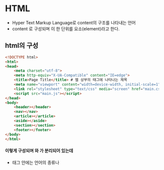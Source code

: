 # HTML
- Hyper Text Markup Language로 content의 구조를 나타내는 언어
- <tag> content <tag> 로 구성되며 이 한 단위를 요소(element)라고 한다.
## html의 구성
```html
<!DOCTYPE html>
<html>
<head>
    <meta charset="utf-8">
    <meta http-equiv="X-UA-Compatible" content="IE=edge">
    <title>Page Title</title> # 웹 상부의 태그에 나타나는 제목
    <meta name="viewport" content="width=device-width, initial-scale=1">
    <link rel="stylesheet" type="text/css" media="screen" href="main.css">
    <script src="main.js"></script>
</head>
<body>
    <header></header>
    <nav></nav>
    <article></article>
    <aside></aside>
    <section></section>
    <footer></footer>
</body>
</html>
```
#### 이렇게 구성되며 <head>와 <body>가 분리되어 있는데
- <head> 태그 안에는 언어의 종류나 <title>, CSS <link> 태그가 있다
- <body> 태그 안에는 홈페이지에 나타나는 내용들이 포함되는데 sementic tag들이 존재한다.
#### Sementic tag : 의미를 담고있는 태그
```
<header> : 홈페이지의 머리부분을 나타냄
<nav> : navagation으로 다른 곳으로 넘어가는 태그를 주로 이거에 담는다
<article> : 구역을
<section> : 나눠놓은것?
<footer> : 홈페이지나 기업의 부수적인 사항들을 기입하는 곳
```
## Body 내부에 들어가는 태그들
```
<p> : paragraph - 그냥 문구들
<h1~6> : heading - 제목
<div> : division - 가독성을 위해 구역을 나눠놓는 것 
<em> : italic 체로 변경해주는 것
<strong> : Bold체
<br> : 줄바꿈
<ol> : ordered list, <ul> : unordered list <li> : list로 하위 리스트를 나타내준다
<img src(source) = "url or 폴더/사진이름" alt(alternative)="사진이 안나올시 대채 text"> : 이미지 첨부
<video src="url" width="" height="" control(비디오 재생 및 정지같은 기본 컨트롤 제공)>
<a href="url"> content </a> : 다른 웹페이지로 연결
<a href="url" target="_blank or _self"> content </a> : blank는 새창, self는 기존 창
    * 같은 페이지에서 특정 곳으로 이동 : <div id="test"> <li><a href="#test">content</a><li></div>
<!-- --> : 주석 
```
## Table 만들기!
- table은 각 행과 열을 스타일처리 해주기 위해 각 부위를 나눠주는게 좋다.
- 스타일처리는 각 부위에 클래스를 달고 CSS 파일에서 언급해준다.
```
<thead> : table head
<th> : table head
<tr> : table row
<td> : table data
```
![table ex](.\img\table ex.png)
```html
<table>
    <thead class="st"> # 구역을 나눠주는 일종의 sementic tag
        <tr> # 1행
            <th></th>
            <th>saturday</th>
            <th>sunday</th>
        </tr>
    </thead>
    <tr> # 2행
        <th>morning</th>
        <td rowspan="2">work</td> #work의 열이 2행을 차지한다
        <td>rowspan="3"relax</td> #relax의 열이 3행을 차지한다
    </tr>
    <footer> # 구역을 나눠주는 sementic tag
    <tr> # 3행
        <th>evening<th>
        <td>dinner</td>
        <td></td>
    </tr>
    </footer>
</table>
```
## Form
-form 요소는 정보를 수집하는데 좋은 tool
